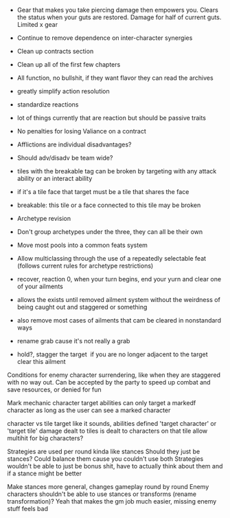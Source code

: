 - Gear that makes you take piercing damage then empowers you. Clears the status when your guts are restored. Damage for half of current guts. Limited x gear
- Continue to remove dependence on inter-character synergies
- Clean up contracts section

- Clean up all of the first few chapters
- All function, no bullshit, if they want flavor they can read the archives

- greatly simplify action resolution
- standardize reactions

- lot of things currently that are reaction but should be passive traits

- No penalties for losing Valiance on a contract

- Afflictions are individual disadvantages?
- Should adv/disadv be team wide?

- tiles with the breakable tag can be broken by targeting with any attack ability or an interact ability
- if it's a tile face that target must be a tile that shares the face
- breakable: this tile or a face connected to this tile may be broken
- Archetype revision

- Don't group archetypes under the three, they can all be their own
- Move most pools into a common feats system
- Allow multiclassing through the use of a repeatedly selectable feat (follows current rules for archetype restrictions)

- recover, reaction 0, when your turn begins, end your yurn and clear one of your ailments

- allows the exists until removed ailment system without the weirdness of being caught out and staggered or something
- also remove most cases of ailments that cam be cleared in nonstandard ways
- rename grab cause it's not really a grab

- hold?, stagger the target  if you are no longer adjacent to the target clear this ailment

Conditions for enemy character surrendering, like when they are staggered with no way out. Can be accepted by the party to speed up combat and save resources, or denied for fun

Mark mechanic
	character target abilities can only target a markedf character as long as the user can see a marked character
	
character vs tile target
	like it sounds, abilities defined 'target character' or 'target tile'
		damage dealt to tiles is dealt to characters on that tile
			allow multihit for big characters?

Strategies are used per round kinda like stances
	Should they just be stances? Could balance them cause you couldn't use both
	Strategies wouldn't be able to just be bonus shit, have to actually think about them and if a stance might be better

Make stances more general, changes gameplay round by round
	Enemy characters shouldn't be able to use stances or transforms (rename transformation)?
	Yeah that makes the gm job much easier, missing enemy stuff feels bad